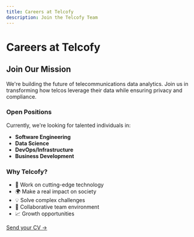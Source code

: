 ```yaml
---
title: Careers at Telcofy
description: Join the Telcofy Team
---
```


# Careers at Telcofy

## Join Our Mission

We're building the future of telecommunications data analytics. Join us in transforming how telcos leverage their data while ensuring privacy and compliance.

### Open Positions

Currently, we're looking for talented individuals in:

- **Software Engineering**
- **Data Science**
- **DevOps/Infrastructure**
- **Business Development**

### Why Telcofy?

- 🚀 Work on cutting-edge technology
- 🌍 Make a real impact on society
- 💡 Solve complex challenges
- 🤝 Collaborative team environment
- 📈 Growth opportunities

[Send your CV →](mailto:careers@telcofy.com)
